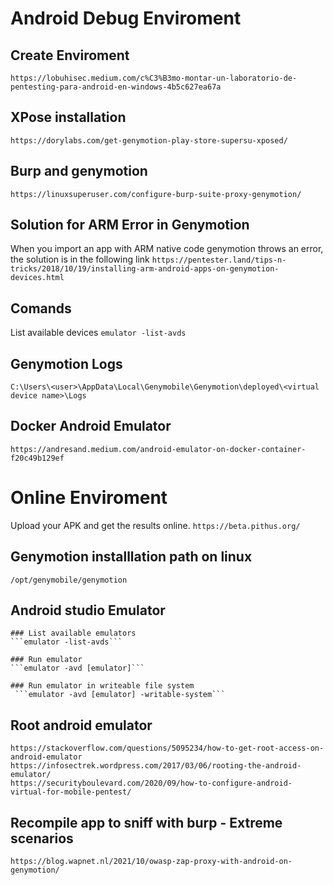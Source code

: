 # Android Debug Enviroment

## Create Enviroment
```https://lobuhisec.medium.com/c%C3%B3mo-montar-un-laboratorio-de-pentesting-para-android-en-windows-4b5c627ea67a```

## XPose installation
```https://dorylabs.com/get-genymotion-play-store-supersu-xposed/```

## Burp and genymotion
```https://linuxsuperuser.com/configure-burp-suite-proxy-genymotion/```

## Solution for ARM Error in Genymotion
When you import an app with ARM native code genymotion throws an error, the solution is in the following link
```https://pentester.land/tips-n-tricks/2018/10/19/installing-arm-android-apps-on-genymotion-devices.html```

## Comands
List available devices
```emulator -list-avds```

## Genymotion Logs
```C:\Users\<user>\AppData\Local\Genymobile\Genymotion\deployed\<virtual device name>\Logs```

## Docker Android Emulator
```https://andresand.medium.com/android-emulator-on-docker-container-f20c49b129ef```

# Online Enviroment
Upload your APK and get the results online.
```https://beta.pithus.org/```

## Genymotion installlation path on linux
```/opt/genymobile/genymotion```

## Android studio Emulator
	### List available emulators
	```emulator -list-avds```

	### Run emulator
	```emulator -avd [emulator]```

	### Run emulator in writeable file system
	 ```emulator -avd [emulator] -writable-system```

## Root android emulator
	https://stackoverflow.com/questions/5095234/how-to-get-root-access-on-android-emulator
	https://infosectrek.wordpress.com/2017/03/06/rooting-the-android-emulator/
	https://securityboulevard.com/2020/09/how-to-configure-android-virtual-for-mobile-pentest/

## Recompile app to sniff with burp - Extreme scenarios
```https://blog.wapnet.nl/2021/10/owasp-zap-proxy-with-android-on-genymotion/```